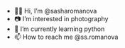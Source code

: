 - 👋🏻 Hi, I’m @sasharomanova
- 📷 I’m interested in photography
- 🐍 I’m currently learning python
- 📫 How to reach me @ss.romanova

<!---
sasharomanova/sasharomanova is a ✨ special ✨ repository because its `README.md` (this file) appears on your GitHub profile.
You can click the Preview link to take a look at your changes.
--->
